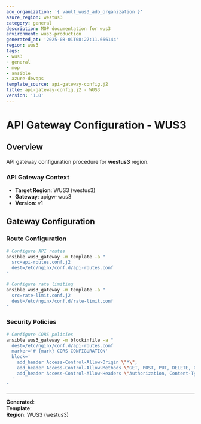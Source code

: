 ```yaml
---
ado_organization: '{ vault_wus3_ado_organization }'
azure_region: westus3
category: general
description: MOP documentation for wus3
environment: wus3-production
generated_at: '2025-08-01T08:27:11.666144'
region: wus3
tags:
- wus3
- general
- mop
- ansible
- azure-devops
template_source: api-gateway-config.j2
title: api-gateway-config.j2 - WUS3
version: '1.0'
---
```



# API Gateway Configuration - WUS3

## Overview

API gateway configuration procedure for **westus3** region.

### API Gateway Context

- **Target Region**: WUS3 (westus3)
- **Gateway**: apigw-wus3
- **Version**: v1

## Gateway Configuration

### Route Configuration
```bash
# Configure API routes
ansible wus3_gateway -m template -a "
  src=api-routes.conf.j2
  dest=/etc/nginx/conf.d/api-routes.conf
"

# Configure rate limiting
ansible wus3_gateway -m template -a "
  src=rate-limit.conf.j2
  dest=/etc/nginx/conf.d/rate-limit.conf
"
```

### Security Policies
```bash
# Configure CORS policies
ansible wus3_gateway -m blockinfile -a "
  dest=/etc/nginx/conf.d/api-routes.conf
  marker='# {mark} CORS CONFIGURATION'
  block='
    add_header Access-Control-Allow-Origin \"*\";
    add_header Access-Control-Allow-Methods \"GET, POST, PUT, DELETE, OPTIONS\";
    add_header Access-Control-Allow-Headers \"Authorization, Content-Type\";
  '
"
```

---

**Generated**:   
**Template**:   
**Region**: WUS3 (westus3)